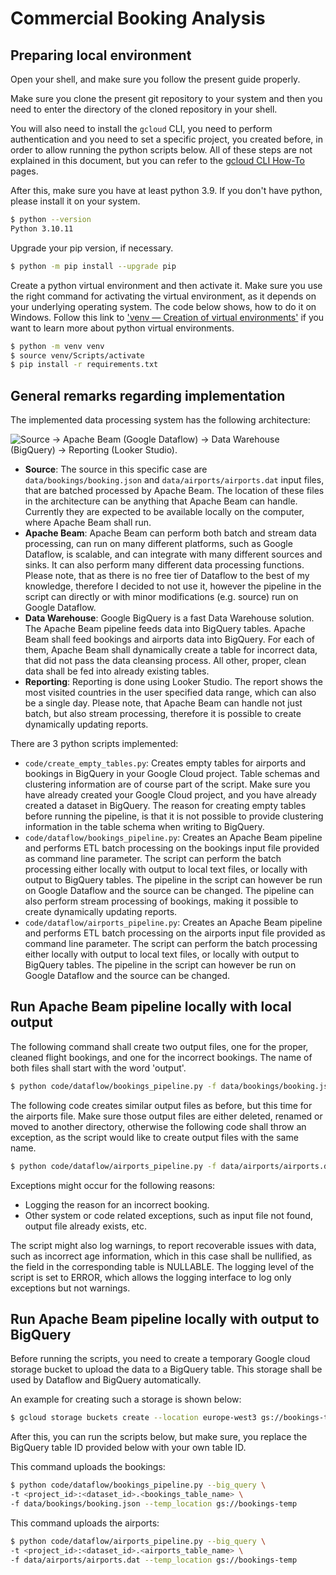 # Commercial Booking Analysis

## Preparing local environment

Open your shell, and make sure you follow the present guide properly.

Make sure you clone the present git repository to your system and then
you need to enter the directory of the cloned repository in your shell.

You will also need to install the `gcloud` CLI, you need to perform
authentication and you need to set a specific project, you created before,
in order to allow running the python scripts below. All of these steps are
not explained in this document, but you can refer to the
[gcloud CLI How-To](https://cloud.google.com/sdk/docs/how-to) pages.

After this, make sure you have at least python 3.9. If you don't have python,
please install it on your system.
```bash
$ python --version
Python 3.10.11
```

Upgrade your pip version, if necessary.
``` bash
$ python -m pip install --upgrade pip
```

Create a python virtual environment and then activate it.
Make sure you use the right command for activating the virtual
environment, as it depends on your underlying operating system.
The code below shows, how to do it on Windows. Follow this link to
['venv — Creation of virtual environments'](https://docs.python.org/3/library/venv.html)
if you want to learn more about python virtual environments.

```bash
$ python -m venv venv
$ source venv/Scripts/activate
$ pip install -r requirements.txt
```

## General remarks regarding implementation

The implemented data processing system has the following architecture:

![Source -> Apache Beam (Google Dataflow) -> Data Warehouse (BigQuery)
-> Reporting (Looker Studio).]([./assets/data_process_architecture.svg](https://github.com/ka-zo/booking-data-analysis/blob/3aafdb0daadb4489a05040a86b3e40b3ac480441/assets/data_processing_architecture.svg))

- **Source**: The source in this specific case are `data/bookings/booking.json`
and `data/airports/airports.dat` input files, that are batched processed by
Apache Beam. The location of these files in the architecture can be
anything that Apache Beam can handle. Currently they are expected to be
available locally on the computer, where Apache Beam shall run.
- **Apache Beam**: Apache Beam can perform both batch and stream
data processing, can run on many different platforms, such as Google Dataflow,
is scalable, and can integrate with many different sources and sinks. It can also
perform many different data processing functions. Please note, that as there is
no free tier of Dataflow to the best of my knowledge, therefore I decided to not
use it, however the pipeline in the script can directly or with minor
modifications (e.g. source) run on Google Dataflow.
- **Data Warehouse**: Google BigQuery is a fast Data Warehouse solution. The
Apache Beam pipeline feeds data into BigQuery tables. Apache Beam shall feed
bookings and airports data into BigQuery. For each of them, Apache Beam shall
dynamically create a table for incorrect data, that did not pass the data
cleansing process. All other, proper, clean data shall be fed into already
existing tables.
- **Reporting**: Reporting is done using Looker Studio. The report shows the most
visited countries in the user specified data range, which can also be a single
day. Please note, that Apache Beam can handle not just batch, but also stream
processing, therefore it is possible to create dynamically updating reports.

There are 3 python scripts implemented:

- `code/create_empty_tables.py`: Creates empty tables for airports and bookings
in BigQuery in your Google Cloud project. Table schemas and clustering
information are of course part of the script. Make sure you have already
created your Google Cloud project, and you have already created a dataset in
BigQuery. The reason for creating empty tables before running the pipeline, is that
it is not possible to provide clustering information in the table schema when
writing to BigQuery.
- `code/dataflow/bookings_pipeline.py`: Creates an Apache Beam pipeline and
performs ETL batch processing on the bookings input file provided as command
line parameter. The script can perform the batch processing either locally with
output to local text files, or locally with output to BigQuery tables. The
pipeline in the script can however be run on Google Dataflow and the source can
be changed. The pipeline can also perform stream processing of bookings, making
it possible to create dynamically updating reports.
- `code/dataflow/airports_pipeline.py`: Creates an Apache Beam pipeline and
performs ETL batch processing on the airports input file provided as command
line parameter. The script can perform the batch processing either locally with
output to local text files, or locally with output to BigQuery tables. The
pipeline in the script can however be run on Google Dataflow and the source can
be changed.


## Run Apache Beam pipeline locally with local output

The following command shall create two output files, one for the proper,
cleaned flight bookings, and one for the incorrect bookings. The name of
both files shall start with the word 'output'.

```bash
$ python code/dataflow/bookings_pipeline.py -f data/bookings/booking.json
```

The following code creates similar output files as before, but this time for
the airports file. Make sure those output files are either deleted, renamed
or moved to another directory, otherwise the following code shall throw an
exception, as the script would like to create output files with the same
name.

```bash
$ python code/dataflow/airports_pipeline.py -f data/airports/airports.dat
```

Exceptions might occur for the following reasons:

- Logging the reason for an incorrect booking.
- Other system or code related exceptions, such as input file not found,
output file already exists, etc.

The script might also log warnings, to report recoverable issues with data,
such as incorrect age information, which in this case shall be nullified, as
the field in the corresponding table is NULLABLE. The logging level of the
script is set to ERROR, which allows the logging interface to log only
exceptions but not warnings.

## Run Apache Beam pipeline locally with output to BigQuery

Before running the scripts, you need to create a temporary Google cloud
storage bucket to upload the data to a BigQuery table. This storage shall
be used by Dataflow and BigQuery automatically.

An example for creating such a storage is shown below:
```bash
$ gcloud storage buckets create --location europe-west3 gs://bookings-temp
```

After this, you can run the scripts below, but make sure, you replace the
BigQuery table ID provided below with your own table ID.

This command uploads the bookings:
```bash
$ python code/dataflow/bookings_pipeline.py --big_query \
-t <project_id>:<dataset_id>.<bookings_table_name> \
-f data/bookings/booking.json --temp_location gs://bookings-temp
```

This command uploads the airports:
```bash
$ python code/dataflow/airports_pipeline.py --big_query \
-t <project_id>:<dataset_id>.<airports_table_name> \
-f data/airports/airports.dat --temp_location gs://bookings-temp
```
